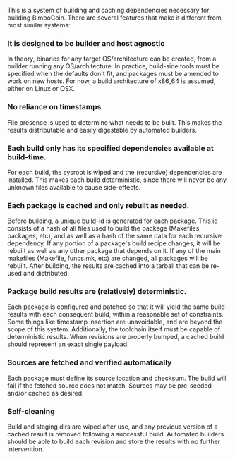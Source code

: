 This is a system of building and caching dependencies necessary for building BimboCoin. 
There are several features that make it different from most similar systems:

### It is designed to be builder and host agnostic

In theory, binaries for any target OS/architecture can be created, from a
builder running any OS/architecture. In practice, build-side tools must be
specified when the defaults don't fit, and packages must be amended to work
on new hosts. For now, a build architecture of x86_64 is assumed, either on
Linux or OSX.

### No reliance on timestamps

File presence is used to determine what needs to be built. This makes the
results distributable and easily digestable by automated builders.

### Each build only has its specified dependencies available at build-time.

For each build, the sysroot is wiped and the (recursive) dependencies are
installed. This makes each build deterministic, since there will never be any
unknown files available to cause side-effects.

### Each package is cached and only rebuilt as needed.

Before building, a unique build-id is generated for each package. This id
consists of a hash of all files used to build the package (Makefiles, packages,
etc), and as well as a hash of the same data for each recursive dependency. If
any portion of a package's build recipe changes, it will be rebuilt as well as
any other package that depends on it. If any of the main makefiles (Makefile, 
funcs.mk, etc) are changed, all packages will be rebuilt. After building, the
results are cached into a tarball that can be re-used and distributed.

### Package build results are (relatively) deterministic.

Each package is configured and patched so that it will yield the same
build-results with each consequent build, within a reasonable set of
constraints. Some things like timestamp insertion are unavoidable, and are
beyond the scope of this system. Additionally, the toolchain itself must be
capable of deterministic results. When revisions are properly bumped, a cached
build should represent an exact single payload.

### Sources are fetched and verified automatically

Each package must define its source location and checksum. The build will fail
if the fetched source does not match. Sources may be pre-seeded and/or cached
as desired.

### Self-cleaning

Build and staging dirs are wiped after use, and any previous version of a
cached result is removed following a successful build. Automated builders
should be able to build each revision and store the results with no further
intervention.
